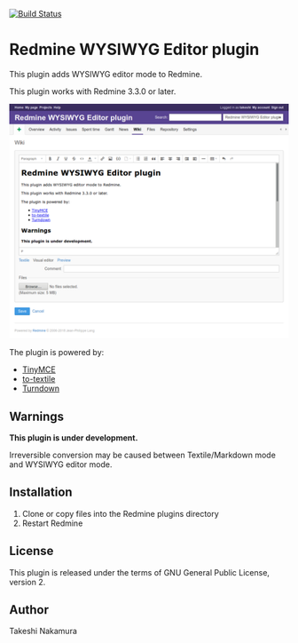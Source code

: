 [![Build Status](https://travis-ci.org/taqueci/redmine_wysiwyg_editor.svg?branch=develop)](https://travis-ci.org/taqueci/redmine_wysiwyg_editor)

# Redmine WYSIWYG Editor plugin

This plugin adds WYSIWYG editor mode to Redmine.

This plugin works with Redmine 3.3.0 or later.

![](doc/img/screenshot.png)

The plugin is powered by:
* [TinyMCE](https://www.tinymce.com/)
* [to-textile](https://github.com/cmroanirgo/to-textile)
* [Turndown](https://github.com/domchristie/turndown)

## Warnings

**This plugin is under development.**

Irreversible conversion may be caused between Textile/Markdown mode and
WYSIWYG editor mode.

## Installation

1. Clone or copy files into the Redmine plugins directory
2. Restart Redmine

## License

This plugin is released under the terms of GNU General Public License,
version 2.

## Author

Takeshi Nakamura
